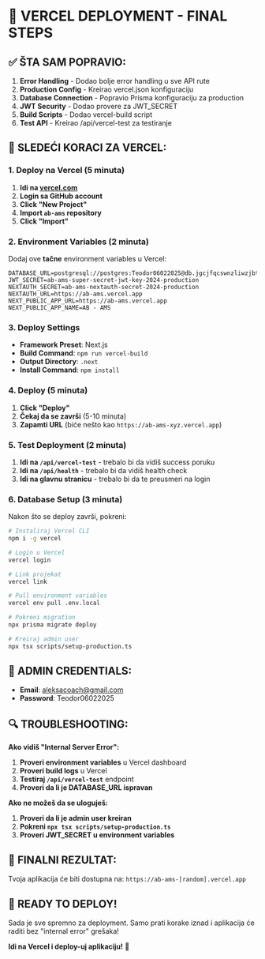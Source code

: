 # 🚀 VERCEL DEPLOYMENT - FINAL STEPS

## ✅ ŠTA SAM POPRAVIO:

1. **Error Handling** - Dodao bolje error handling u sve API rute
2. **Production Config** - Kreirao vercel.json konfiguraciju
3. **Database Connection** - Popravio Prisma konfiguraciju za production
4. **JWT Security** - Dodao provere za JWT_SECRET
5. **Build Scripts** - Dodao vercel-build script
6. **Test API** - Kreirao /api/vercel-test za testiranje

## 🔧 SLEDEĆI KORACI ZA VERCEL:

### 1. Deploy na Vercel (5 minuta)

1. **Idi na [vercel.com](https://vercel.com)**
2. **Login sa GitHub account**
3. **Click "New Project"**
4. **Import `ab-ams` repository**
5. **Click "Import"**

### 2. Environment Variables (2 minuta)

Dodaj ove **tačne** environment variables u Vercel:

```env
DATABASE_URL=postgresql://postgres:Teodor06022025@db.jgcjfqcswnzliwzjbtje.supabase.co:5432/postgres
JWT_SECRET=ab-ams-super-secret-jwt-key-2024-production
NEXTAUTH_SECRET=ab-ams-nextauth-secret-2024-production
NEXTAUTH_URL=https://ab-ams.vercel.app
NEXT_PUBLIC_APP_URL=https://ab-ams.vercel.app
NEXT_PUBLIC_APP_NAME=AB - AMS
```

### 3. Deploy Settings

- **Framework Preset**: Next.js
- **Build Command**: `npm run vercel-build`
- **Output Directory**: `.next`
- **Install Command**: `npm install`

### 4. Deploy (5 minuta)

1. **Click "Deploy"**
2. **Čekaj da se završi** (5-10 minuta)
3. **Zapamti URL** (biće nešto kao `https://ab-ams-xyz.vercel.app`)

### 5. Test Deployment (2 minuta)

1. **Idi na `/api/vercel-test`** - trebalo bi da vidiš success poruku
2. **Idi na `/api/health`** - trebalo bi da vidiš health check
3. **Idi na glavnu stranicu** - trebalo bi da te preusmeri na login

### 6. Database Setup (3 minuta)

Nakon što se deploy završi, pokreni:

```bash
# Instaliraj Vercel CLI
npm i -g vercel

# Login u Vercel
vercel login

# Link projekat
vercel link

# Pull environment variables
vercel env pull .env.local

# Pokreni migration
npx prisma migrate deploy

# Kreiraj admin user
npx tsx scripts/setup-production.ts
```

## 🎯 ADMIN CREDENTIALS:

- **Email**: aleksacoach@gmail.com
- **Password**: Teodor06022025

## 🔍 TROUBLESHOOTING:

**Ako vidiš "Internal Server Error":**

1. **Proveri environment variables** u Vercel dashboard
2. **Proveri build logs** u Vercel
3. **Testiraj `/api/vercel-test`** endpoint
4. **Proveri da li je DATABASE_URL ispravan**

**Ako ne možeš da se uloguješ:**

1. **Proveri da li je admin user kreiran**
2. **Pokreni `npx tsx scripts/setup-production.ts`**
3. **Proveri JWT_SECRET u environment variables**

## 📱 FINALNI REZULTAT:

Tvoja aplikacija će biti dostupna na:
`https://ab-ams-[random].vercel.app`

## 🚀 READY TO DEPLOY!

Sada je sve spremno za deployment. Samo prati korake iznad i aplikacija će raditi bez "internal error" grešaka!

**Idi na Vercel i deploy-uj aplikaciju!** 🎉
